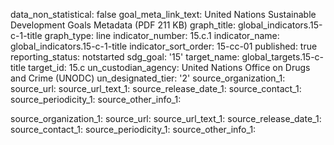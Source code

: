 data_non_statistical: false
goal_meta_link_text: United Nations Sustainable Development Goals Metadata (PDF 211
  KB)
graph_title: global_indicators.15-c-1-title
graph_type: line
indicator_number: 15.c.1
indicator_name: global_indicators.15-c-1-title
indicator_sort_order: 15-cc-01
published: true
reporting_status: notstarted
sdg_goal: '15'
target_name: global_targets.15-c-title
target_id: 15.c
un_custodian_agency: United Nations Office on Drugs and Crime (UNODC)
un_designated_tier: '2'
source_organization_1: 
source_url: 
source_url_text_1: 
source_release_date_1: 
source_contact_1: 
source_periodicity_1: 
source_other_info_1: 

source_organization_1: 
source_url: 
source_url_text_1: 
source_release_date_1: 
source_contact_1: 
source_periodicity_1: 
source_other_info_1: 
